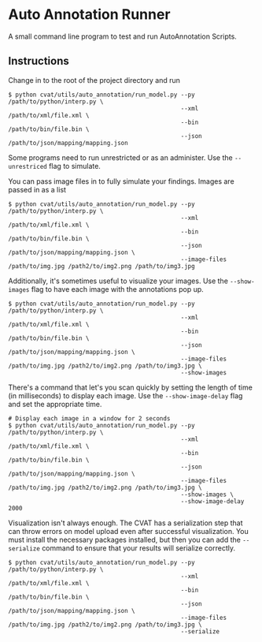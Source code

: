 # Auto Annotation Runner

A small command line program to test and run AutoAnnotation Scripts.

## Instructions

Change in to the root of the project directory and run

```shell
$ python cvat/utils/auto_annotation/run_model.py --py /path/to/python/interp.py \
                                                 --xml /path/to/xml/file.xml \
                                                 --bin /path/to/bin/file.bin \
                                                 --json /path/to/json/mapping/mapping.json
```

Some programs need to run unrestricted or as an administer. Use the `--unrestriced` flag to simulate.

You can pass image files in to fully simulate your findings. Images are passed in as a list

```shell
$ python cvat/utils/auto_annotation/run_model.py --py /path/to/python/interp.py \
                                                 --xml /path/to/xml/file.xml \
                                                 --bin /path/to/bin/file.bin \
                                                 --json /path/to/json/mapping/mapping.json \
                                                 --image-files /path/to/img.jpg /path2/to/img2.png /path/to/img3.jpg
```

Additionally, it's sometimes useful to visualize your images. 
Use the `--show-images` flag to have each image with the annotations pop up. 

```shell
$ python cvat/utils/auto_annotation/run_model.py --py /path/to/python/interp.py \
                                                 --xml /path/to/xml/file.xml \
                                                 --bin /path/to/bin/file.bin \
                                                 --json /path/to/json/mapping/mapping.json \
                                                 --image-files /path/to/img.jpg /path2/to/img2.png /path/to/img3.jpg \ 
                                                 --show-images
```

There's a command that let's you scan quickly by setting the length of time (in milliseconds) to display each image. 
Use the `--show-image-delay` flag and set the appropriate time.

```shell
# Display each image in a window for 2 seconds
$ python cvat/utils/auto_annotation/run_model.py --py /path/to/python/interp.py \
                                                 --xml /path/to/xml/file.xml \
                                                 --bin /path/to/bin/file.bin \
                                                 --json /path/to/json/mapping/mapping.json \
                                                 --image-files /path/to/img.jpg /path2/to/img2.png /path/to/img3.jpg \
                                                 --show-images \
                                                 --show-image-delay 2000
```

Visualization isn't always enough. 
The CVAT has a serialization step that can throw errors on model upload even after successful visualization.
You must install the necessary packages installed, but then you can add the `--serialize` command to ensure that your 
results will serialize correctly.

```shell
$ python cvat/utils/auto_annotation/run_model.py --py /path/to/python/interp.py \
                                                 --xml /path/to/xml/file.xml \
                                                 --bin /path/to/bin/file.bin \
                                                 --json /path/to/json/mapping/mapping.json \
                                                 --image-files /path/to/img.jpg /path2/to/img2.png /path/to/img3.jpg \
                                                 --serialize
```
